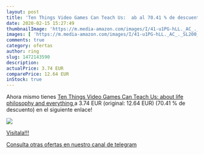 ```yaml
---
layout: post
title: 'Ten Things Video Games Can Teach Us:  ab al 70.41 % de descuento'
date: 2020-02-15 15:27:49
thumbnailImage: 'https://m.media-amazon.com/images/I/41-u1PG-hLL._AC_._SL200_.jpg'
images: [ 'https://m.media-amazon.com/images/I/41-u1PG-hLL._AC_._SL200_.jpg' ]
comments: true
category: ofertas
author: ring
slug: 1472143590
description:
actualPrice: 3.74 EUR
comparePrice: 12.64 EUR
inStock: true
---
```


Ahora mismo tienes [Ten Things Video Games Can Teach Us:  about life  philosophy and everything ](https://www.amazon.com/dp/1472143590/?tag=redken08-20) a 3.74 EUR (original: 12.64 EUR) (70.41 %  de descuento) en el siguiente enlace!

[![](https://m.media-amazon.com/images/I/41-u1PG-hLL._AC_._SL200_.jpg)](https://www.amazon.com/dp/1472143590/?tag=redken08-20)

[Visítala!!!](https://www.amazon.com/dp/1472143590/?tag=redken08-20)

[Consulta otras ofertas en nuestro canal de telegram](https://t.me/s/ofertas25)
